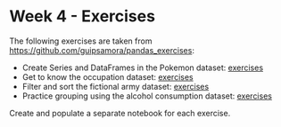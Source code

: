 # Week 4 - Exercises

The following exercises are taken from https://github.com/guipsamora/pandas_exercises:

- Create Series and DataFrames in the Pokemon dataset: [exercises](https://github.com/guipsamora/pandas_exercises/blob/master/08_Creating_Series_and_DataFrames/Pokemon/Exercises.ipynb)
- Get to know the occupation dataset: [exercises](https://github.com/guipsamora/pandas_exercises/blob/master/01_Getting_%26_Knowing_Your_Data/Occupation/Exercises.ipynb)
- Filter and sort the fictional army dataset: [exercises](https://github.com/guipsamora/pandas_exercises/blob/master/02_Filtering_%26_Sorting/Fictional%20Army/Exercise.ipynb)
- Practice grouping using the alcohol consumption dataset: [exercises](https://github.com/guipsamora/pandas_exercises/blob/master/03_Grouping/Alcohol_Consumption/Exercise.ipynb)

Create and populate a separate notebook for each exercise.